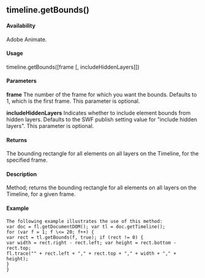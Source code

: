 ## timeline.getBounds()

#### Availability

Adobe Animate.

#### Usage

timeline.getBounds(\[frame \[, includeHiddenLayers\]\])

#### Parameters

**frame** The number of the frame for which you want the bounds. Defaults to 1, which is the first frame. This parameter is optional.
>
**includeHiddenLayers** Indicates whether to include element bounds from hidden layers. Defaults to the SWF publish setting value for "include hidden layers". This parameter is optional.

#### Returns

The bounding rectangle for all elements on all layers on the Timeline, for the specified frame.

#### Description

Method; returns the bounding rectangle for all elements on all layers on the Timeline, for a given frame.

#### Example

```
The following example illustrates the use of this method:
var doc = fl.getDocumentDOM(); var tl = doc.getTimeline();
for (var f = 1; f \<= 20; f++) {
var rect = tl.getBounds(f, true); if (rect != 0) {
var width = rect.right - rect.left; var height = rect.bottom - rect.top;
fl.trace("" + rect.left + "," + rect.top + "," + width + "," + height);
}
}

```